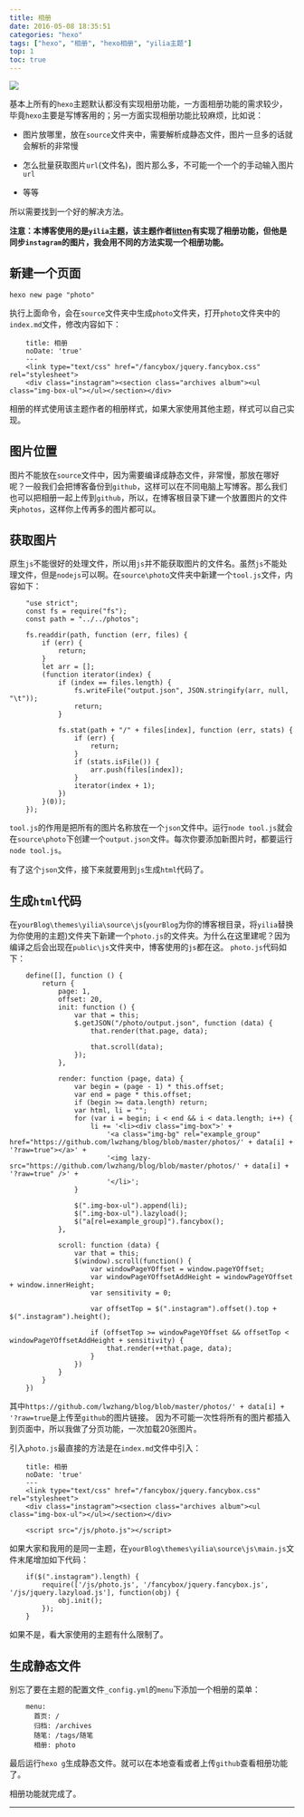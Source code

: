 ```yaml
---
title: 相册
date: 2016-05-08 18:35:51
categories: "hexo"
tags: ["hexo", "相册", "hexo相册", "yilia主题"]
top: 1
toc: true
---
```


![](/assets/blogImg/20150108_68360c07b3d015595d520b6131a3ec97.png.jpg)

基本上所有的`hexo`主题默认都没有实现相册功能，一方面相册功能的需求较少，毕竟`hexo`主要是写博客用的；另一方面实现相册功能比较麻烦，比如说：

- 图片放哪里，放在`source`文件夹中，需要解析成静态文件，图片一旦多的话就会解析的非常慢

- 怎么批量获取图片`url`(文件名)，图片那么多，不可能一个一个的手动输入图片`url`

- 等等

<!--more-->

所以需要找到一个好的解决方法。

**注意：本博客使用的是`yilia`主题，该主题作者[litten](https://github.com/litten)有实现了相册功能，但他是同步`instagram`的图片，我会用不同的方法实现一个相册功能。**

## 新建一个页面

`hexo new page "photo"`

执行上面命令，会在`source`文件夹中生成`photo`文件夹，打开`photo`文件夹中的`index.md`文件，修改内容如下：

```
    title: 相册
    noDate: 'true'
    ---
    <link type="text/css" href="/fancybox/jquery.fancybox.css" rel="stylesheet">
    <div class="instagram"><section class="archives album"><ul class="img-box-ul"></ul></section></div>
```

相册的样式使用该主题作者的相册样式，如果大家使用其他主题，样式可以自己实现。

## 图片位置

图片不能放在`source`文件中，因为需要编译成静态文件，非常慢，那放在哪好呢？一般我们会把博客备份到`github`，这样可以在不同电脑上写博客。那么我们也可以把相册一起上传到`github`，所以，在博客根目录下建一个放置图片的文件夹`photos`，这样你上传再多的图片都可以。

## 获取图片

原生`js`不能很好的处理文件，所以用`js`并不能获取图片的文件名。虽然`js`不能处理文件，但是`nodejs`可以啊。在`source\photo`文件夹中新建一个`tool.js`文件，内容如下：

```
    "use strict";
    const fs = require("fs");
    const path = "../../photos";

    fs.readdir(path, function (err, files) {
        if (err) {
            return;
        }
        let arr = [];
        (function iterator(index) {
            if (index == files.length) {
                fs.writeFile("output.json", JSON.stringify(arr, null, "\t"));
                return;
            }

            fs.stat(path + "/" + files[index], function (err, stats) {
                if (err) {
                    return;
                }
                if (stats.isFile()) {
                    arr.push(files[index]);
                }
                iterator(index + 1);
            })
        }(0));
    });
```

`tool.js`的作用是把所有的图片名称放在一个`json`文件中。运行`node tool.js`就会在`source\photo`下创建一个`output.json`文件。每次你要添加新图片时，都要运行`node tool.js`。

有了这个`json`文件，接下来就要用到`js`生成`html`代码了。

## 生成`html`代码

在`yourBlog\themes\yilia\source\js`(`yourBlog`为你的博客根目录，将`yilia`替换为你使用的主题)文件夹下新建一个`photo.js`的文件夹。为什么在这里建呢？因为编译之后会出现在`public\js`文件夹中，博客使用的`js`都在这。
`photo.js`代码如下：

```
    define([], function () {
        return {
            page: 1,
            offset: 20,
            init: function () {
                var that = this;
                $.getJSON("/photo/output.json", function (data) {
                    that.render(that.page, data);

                    that.scroll(data);
                });
            },

            render: function (page, data) {
                var begin = (page - 1) * this.offset;
                var end = page * this.offset;
                if (begin >= data.length) return;
                var html, li = "";
                for (var i = begin; i < end && i < data.length; i++) {
                    li += '<li><div class="img-box">' +
                        '<a class="img-bg" rel="example_group" href="https://github.com/lwzhang/blog/blob/master/photos/' + data[i] + '?raw=true"></a>' +
                        '<img lazy-src="https://github.com/lwzhang/blog/blob/master/photos/' + data[i] + '?raw=true" />' +
                        '</li>';
                }

                $(".img-box-ul").append(li);
                $(".img-box-ul").lazyload();
                $("a[rel=example_group]").fancybox();
            },

            scroll: function (data) {
                var that = this;
                $(window).scroll(function() {
                    var windowPageYOffset = window.pageYOffset;
                    var windowPageYOffsetAddHeight = windowPageYOffset + window.innerHeight;
                    var sensitivity = 0;

                    var offsetTop = $(".instagram").offset().top + $(".instagram").height();

                    if (offsetTop >= windowPageYOffset && offsetTop < windowPageYOffsetAddHeight + sensitivity) {
                        that.render(++that.page, data);
                    }
                })
            }
        }
    })
```

其中`https://github.com/lwzhang/blog/blob/master/photos/' + data[i] + '?raw=true`是上传至`github`的图片链接。
因为不可能一次性将所有的图片都插入到页面中，所以我做了分页功能，一次加载20张图片。

引入`photo.js`最直接的方法是在`index.md`文件中引入：

```
    title: 相册
    noDate: 'true'
    ---
    <link type="text/css" href="/fancybox/jquery.fancybox.css" rel="stylesheet">
    <div class="instagram"><section class="archives album"><ul class="img-box-ul"></ul></section></div>

    <script src="/js/photo.js"></script>
```

如果大家和我用的是同一主题，在`yourBlog\themes\yilia\source\js\main.js`文件末尾增加如下代码：

```
    if($(".instagram").length) {
        require(['/js/photo.js', '/fancybox/jquery.fancybox.js', '/js/jquery.lazyload.js'], function(obj) {
            obj.init();
        });
    }
```

如果不是，看大家使用的主题有什么限制了。

## 生成静态文件

别忘了要在主题的配置文件`_config.yml`的`menu`下添加一个相册的菜单：

```
    menu:
      首页: /
      归档: /archives
      随笔: /tags/随笔
      相册: photo
```

最后运行`hexo g`生成静态文件。就可以在本地查看或者上传`github`查看相册功能了。

相册功能就完成了。








---
